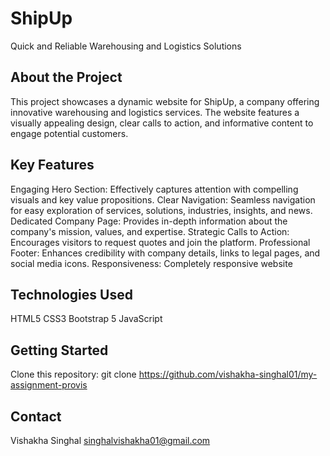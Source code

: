 # ShipUp 

Quick and Reliable Warehousing and Logistics Solutions

## About the Project

This project showcases a dynamic website for ShipUp, a company offering innovative warehousing and logistics services. The website features a visually appealing design, clear calls to action, and informative content to engage potential customers.

## Key Features

Engaging Hero Section: Effectively captures attention with compelling visuals and key value propositions.
Clear Navigation: Seamless navigation for easy exploration of services, solutions, industries, insights, and news.
Dedicated Company Page: Provides in-depth information about the company's mission, values, and expertise.
Strategic Calls to Action: Encourages visitors to request quotes and join the platform.
Professional Footer: Enhances credibility with company details, links to legal pages, and social media icons.
Responsiveness: Completely responsive website

## Technologies Used

HTML5
CSS3
Bootstrap 5
JavaScript

## Getting Started

Clone this repository: git clone https://github.com/vishakha-singhal01/my-assignment-provis

## Contact

Vishakha Singhal
singhalvishakha01@gmail.com
